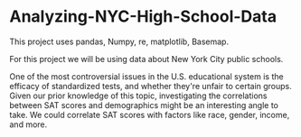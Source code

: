 # Analyzing-NYC-High-School-Data

This project uses pandas, Numpy, re, matplotlib, Basemap.

For this project we will be using data about New York City public schools.

One of the most controversial issues in the U.S. educational system is the efficacy of standardized tests, and whether they're unfair to certain groups. Given our prior knowledge of this topic, investigating the correlations between SAT scores and demographics might be an interesting angle to take. We could correlate SAT scores with factors like race, gender, income, and more.
